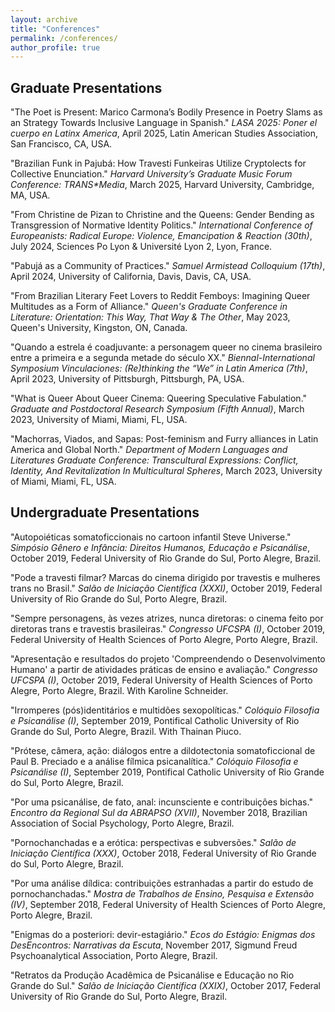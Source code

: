 ```yaml
---
layout: archive
title: "Conferences"
permalink: /conferences/
author_profile: true
---
```


## Graduate Presentations

"The Poet is Present: Marico Carmona’s Bodily Presence in Poetry Slams as an Strategy Towards Inclusive Language in Spanish." *LASA 2025: Poner el cuerpo en Latinx America*, April 2025, Latin American Studies Association, San Francisco, CA, USA.

"Brazilian Funk in Pajubá: How Travesti Funkeiras Utilize Cryptolects for Collective Enunciation." *Harvard University’s Graduate Music Forum Conference: TRANS\*Media*, March 2025, Harvard University, Cambridge, MA, USA.

"From Christine de Pizan to Christine and the Queens: Gender Bending as Transgression of Normative Identity Politics." *International Conference of Europeanists: Radical Europe: Violence, Emancipation & Reaction (30th)*, July 2024, Sciences Po Lyon & Université Lyon 2, Lyon, France.

"Pabujá as a Community of Practices." *Samuel Armistead Colloquium (17th)*, April 2024, University of California, Davis, Davis, CA, USA.

"From Brazilian Literary Feet Lovers to Reddit Femboys: Imagining Queer Multitudes as a Form of Alliance." *Queen's Graduate Conference in Literature: Orientation: This Way, That Way & The Other*, May 2023, Queen's University, Kingston, ON, Canada.

"Quando a estrela é coadjuvante: a personagem queer no cinema brasileiro entre a primeira e a segunda metade do século XX." *Biennal-International Symposium Vinculaciones: (Re)thinking the “We” in Latin America (7th)*, April 2023, University of Pittsburgh, Pittsburgh, PA, USA.

"What is Queer About Queer Cinema: Queering Speculative Fabulation." *Graduate and Postdoctoral Research Symposium (Fifth Annual)*, March 2023, University of Miami, Miami, FL, USA.

"Machorras, Viados, and Sapas: Post-feminism and Furry alliances in Latin America and Global North." *Department of Modern Languages and Literatures Graduate Conference: Transcultural Expressions: Conflict, Identity, And Revitalization In Multicultural Spheres*, March 2023, University of Miami, Miami, FL, USA.

## Undergraduate Presentations

"Autopoiéticas somatoficcionais no cartoon infantil Steve Universe." *Simpósio Gênero e Infância: Direitos Humanos, Educação e Psicanálise*, October 2019, Federal University of Rio Grande do Sul, Porto Alegre, Brazil.

"Pode a travesti filmar? Marcas do cinema dirigido por travestis e mulheres trans no Brasil." *Salão de Iniciação Científica (XXXI)*, October 2019, Federal University of Rio Grande do Sul, Porto Alegre, Brazil.

"Sempre personagens, às vezes atrizes, nunca diretoras: o cinema feito por diretoras trans e travestis brasileiras." *Congresso UFCSPA (I)*, October 2019, Federal University of Health Sciences of Porto Alegre, Porto Alegre, Brazil.

"Apresentação e resultados do projeto 'Compreendendo o Desenvolvimento Humano' a partir de atividades práticas de ensino e avaliação." *Congresso UFCSPA (I)*, October 2019, Federal University of Health Sciences of Porto Alegre, Porto Alegre, Brazil. With Karoline Schneider.

"Irromperes (pós)identitários e multidões sexopolíticas." *Colóquio Filosofia e Psicanálise (I)*, September 2019, Pontifical Catholic University of Rio Grande do Sul, Porto Alegre, Brazil. With Thainan Piuco.

"Prótese, câmera, ação: diálogos entre a dildotectonia somatoficcional de Paul B. Preciado e a análise fílmica psicanalítica." *Colóquio Filosofia e Psicanálise (I)*, September 2019, Pontifical Catholic University of Rio Grande do Sul, Porto Alegre, Brazil.

"Por uma psicanálise, de fato, anal: incunsciente e contribuições bichas." *Encontro da Regional Sul da ABRAPSO (XVII)*, November 2018, Brazilian Association of Social Psychology, Porto Alegre, Brazil.

"Pornochanchadas e a erótica: perspectivas e subversões." *Salão de Iniciação Científica (XXX)*, October 2018, Federal University of Rio Grande do Sul, Porto Alegre, Brazil.

"Por uma análise díldica: contribuições estranhadas a partir do estudo de pornochanchadas." *Mostra de Trabalhos de Ensino, Pesquisa e Extensão (IV)*, September 2018, Federal University of Health Sciences of Porto Alegre, Porto Alegre, Brazil.

"Enigmas do a posteriori: devir-estagiário." *Ecos do Estágio: Enigmas dos DesEncontros: Narrativas da Escuta*, November 2017, Sigmund Freud Psychoanalytical Association, Porto Alegre, Brazil.

"Retratos da Produção Acadêmica de Psicanálise e Educação no Rio Grande do Sul." *Salão de Iniciação Científica (XXIX)*, October 2017, Federal University of Rio Grande do Sul, Porto Alegre, Brazil.